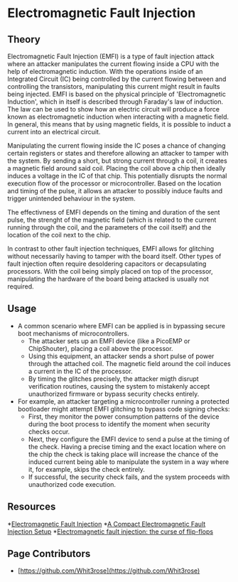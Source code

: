 # Electromagnetic Fault Injection

## **Theory**

Electromagnetic Fault Injection (EMFI) is a type of fault injection attack where an attacker manipulates the current flowing inside a CPU with the help of electromagnetic induction. With the operations inside of an Integrated Circuit (IC) being controlled by the current flowing between and controlling the transistors, manipulating this current might result in faults being injected. EMFI is based on the physical principle of 'Electromagnetic Induction', which in itself is described through Faraday's law of induction. The law can be used to show how an electric circuit will produce a force known as electromagnetic induction when interacting with a magnetic field. In general, this means that by using magnetic fields, it is possible to induct a current into an electrical circuit.

Manipulating the current flowing inside the IC poses a chance of changing certain registers or states and therefore allowing an attacker to tamper with the system. By sending a short, but strong current through a coil, it creates a magnetic field around said coil. Placing the coil above a chip then ideally induces a voltage in the IC of that chip. This potentially disrupts the normal execution flow of the processor or microcontroller. Based on the location and timing of the pulse, it allows an attacker to possibly induce faults and trigger unintended behaviour in the system.

The effectivness of EMFI depends on the timing and duration of the sent pulse, the strenght of the magnetic field (which is related to the current running through the coil, and the parameters of the coil itself) and the location of the coil next to the chip.

In contrast to other fault injection techniques, EMFI allows for glitching without necessarily having to tamper with the board itself. Other types of fault injection often require desoldering capacitors or decapsulating processors. With the coil being simply placed on top of the processor, manipulating the hardware of the board being attacked is usually not required.

## Usage

* A common scenario where EMFI can be applied is in bypassing secure boot mechanisms of microcontrollers.
  * The attacker sets up an EMFI device (like a PicoEMP or ChipShouter), placing a coil above the processor.
  * Using this equipment, an attacker sends a short pulse of power through the attached coil. The magnetic field around the coil induces a current in the IC of the processor.
  * By timing the glitches precisely, the attacker migth disrupt verification routines, causing the system to mistakenly accept unauthorized firmware or bypass security checks entirely.
* For example, an attacker targeting a microcontroller running a protected bootloader might attempt EMFI glitching to bypass code signing checks:
  * First, they monitor the power consumption patterns of the device during the boot process to identify the moment when security checks occur.
  * Next, they configure the EMFI device to send a pulse at the timing of the check. Having a precise timing and the exact location where on the chip the check is taking place will increase the chance of the induced current being able to manipulate the system in a way where it, for example, skips the check entirely.
  * If successful, the security check fails, and the system proceeds with unauthorized code execution.

## Resources

*[Electromagnetic Fault Injection](https://circuitcellar.com/research-design-hub/electromagnetic-fault-injection/)
*[A Compact Electromagnetic Fault Injection Setup](https://www.ledger.com/blog/compact-em)
*[Electromagnetic fault injection: the curse of flip-flops](https://hal.science/lirmm-01430913/)

## Page Contributors

* [https://github.com/Whit3rose](https://github.com/Whit3rose)
